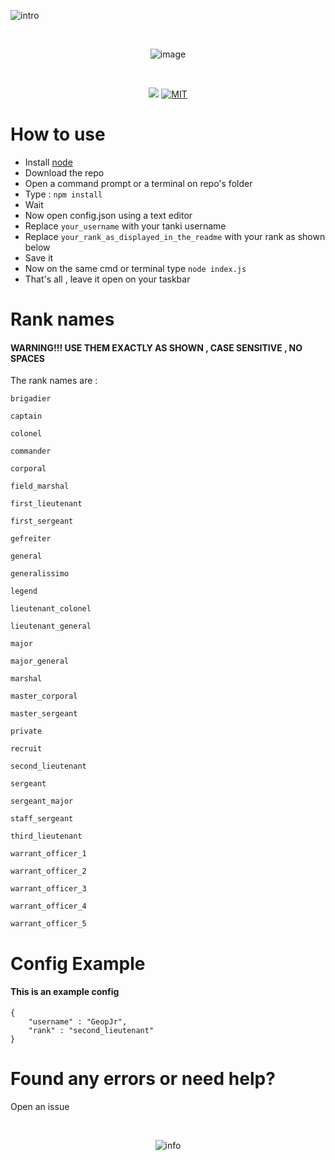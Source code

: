 ![intro](https://i.imgur.com/AJuxSSX.png)

<div align="center">
  <br />
  <p>
    <img src="https://i.imgur.com/1XvQG6E.gif" alt="image"/></a>
  </p>
  <br />
  <p>
    <a href="https://codeclimate.com/github/GeopJr/discord-tanki/maintainability"><img src="https://api.codeclimate.com/v1/badges/fcaa6a8bbf1778ac9655/maintainability" /></a>
    <a href="https://github.com/GeopJr/discord-tanki/blob/master/LICENSE"><img src="https://img.shields.io/badge/LICENSE-MIT-000000.svg" alt="MIT" /></a>
  </p>
</div>

# How to use

- Install [node](https://nodejs.org/en/)
- Download the repo
- Open a command prompt or a terminal on repo's folder
- Type : `npm install`
- Wait
- Now open config.json using a text editor
- Replace `your_username` with your tanki username
- Replace `your_rank_as_displayed_in_the_readme` with your rank as shown below
- Save it
- Now on the same cmd or terminal type `node index.js`
- That's all , leave it open on your taskbar

# Rank names
#### WARNING!!! USE THEM EXACTLY AS SHOWN , CASE SENSITIVE , NO SPACES
The rank names are :

```
brigadier

captain

colonel

commander

corporal

field_marshal

first_lieutenant

first_sergeant

gefreiter

general

generalissimo

legend

lieutenant_colonel

lieutenant_general

major

major_general

marshal

master_corporal

master_sergeant

private

recruit

second_lieutenant

sergeant

sergeant_major

staff_sergeant

third_lieutenant

warrant_officer_1

warrant_officer_2

warrant_officer_3

warrant_officer_4

warrant_officer_5

```

# Config Example
#### This is an example config
```
{
	"username" : "GeopJr",
	"rank" : "second_lieutenant"
}
```

# Found any errors or need help?

Open an issue


<div align="center">
  <br />
  <p>
    <img src="https://i.imgur.com/uIOpz3t.png" alt="info"/></a>
  </p>
  </div>
